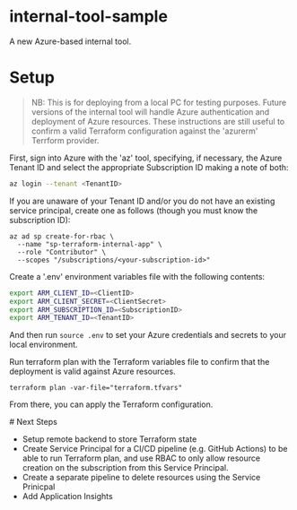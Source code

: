 # internal-tool-sample
A new Azure-based internal tool.

# Setup
> NB: This is for deploying from a local PC for testing purposes. Future versions of the internal tool will handle Azure authentication and deployment of Azure resources. These instructions are still useful to confirm a valid Terraform configuration against the 'azurerm' Terrform provider.

First, sign into Azure with the 'az' tool, specifying, if necessary, the Azure Tenant ID and select the appropriate Subscription ID making a note of both:
``` bash
az login --tenant <TenantID>
```

If you are unaware of your Tenant ID and/or you do not have an existing service principal, create one as follows (though you must know the subscription ID):

```
az ad sp create-for-rbac \
  --name "sp-terraform-internal-app" \
  --role "Contributor" \
  --scopes "/subscriptions/<your-subscription-id>"
```


Create a '.env' environment variables file with the following contents:
``` bash
export ARM_CLIENT_ID=<ClientID>
export ARM_CLIENT_SECRET=<ClientSecret>
export ARM_SUBSCRIPTION_ID=<SubscriptionID>
export ARM_TENANT_ID=<TenantID>
```

And then run `source .env` to set your Azure credentials and secrets to your local environment.

Run terraform plan with the Terraform variables file to confirm that the deployment is valid against Azure resources.
```
terraform plan -var-file="terraform.tfvars"
```

From there, you can apply the Terraform configuration.

# Next Steps

- Setup remote backend to store Terraform state
- Create Service Principal for a CI/CD pipeline (e.g. GitHub Actions) to be able to run Terraform plan, and use RBAC to only allow resource creation on the subscription from this Service Principal.
- Create a separate pipeline to delete resources using the Service Prinicpal
- Add Application Insights